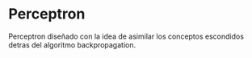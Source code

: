 # Perceptron
Perceptron diseñado con la idea de asimilar los conceptos escondidos detras del algoritmo backpropagation.
